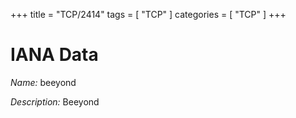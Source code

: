 +++
title = "TCP/2414"
tags = [ "TCP" ]
categories = [ "TCP" ]
+++

# IANA Data

_Name:_ beeyond

_Description:_ Beeyond

